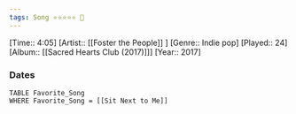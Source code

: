 ```yaml
---
tags: Song ⭐⭐⭐⭐⭐ 💛
---
```

[Time:: 4:05]
[Artist:: [[Foster the People]] ]
[Genre:: Indie pop]
[Played:: 24]
[Album:: [[Sacred Hearts Club (2017)]]]
[Year:: 2017]
### Dates
````dataview
TABLE Favorite_Song
WHERE Favorite_Song = [[Sit Next to Me]]
````